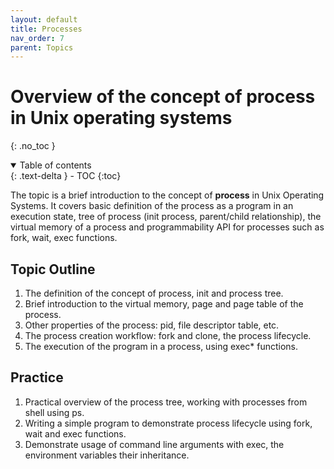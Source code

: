 ```yaml
---
layout: default
title: Processes
nav_order: 7
parent: Topics
---
```


# Overview of the concept of process in Unix operating systems 
{: .no_toc }

<details open markdown="block">
  <summary>
    Table of contents
  </summary>
  {: .text-delta }
- TOC
{:toc}
</details>

The topic is a brief introduction to the concept of **process** in Unix Operating Systems. It covers basic definition of the process as a program in an execution state, tree of process (init process, parent/child relationship), the virtual memory of a process and programmability API for processes such as fork, wait, exec functions.

## Topic Outline

1. The definition of the concept of process, init and process tree.
2. Brief introduction to the virtual memory, page and page table of the process.  
3. Other properties of the process: pid, file descriptor table, etc.
4. The process creation workflow: fork and clone, the process lifecycle. 
5. The execution of the program in a process, using exec* functions.

## Practice

1. Practical overview of the process tree, working with processes from shell using ps.
2. Writing a simple program to demonstrate process lifecycle using fork, wait and exec functions.
3. Demonstrate usage of command line arguments with exec, the environment variables their inheritance.


